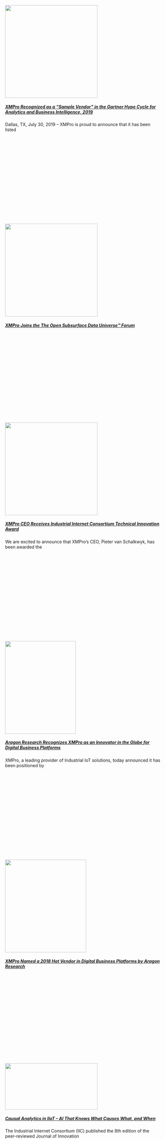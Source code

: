 <div class="large-9 col">
<div id="post-list">
<div class="row large-columns-3 medium-columns- small-columns-1">
<div class="col post-item">
<div class="col-inner">
<div class="box box-text-bottom box-blog-post has-hover">
<div class="box-image">
<div class="image-cover" style="padding-top:56%;">
<a aria-label="XMPro Recognized as a “Sample Vendor” in the Gartner Hype Cycle for Analytics and Business Intelligence, 2019" class="plain" href="https://xmpro.com/xmpro-recognized-as-a-sample-vendor-in-the-gartner-hype-cycle-for-analytics-and-business-intelligence-2019/">
<img height="300" src="https://xmpro.com/wp-content/uploads/2019/07/Gartner-Hype-Cycle-300x300.jpg" width="300"/>
 </a>
</div>
</div>
<div class="box-text text-center">
<div class="box-text-inner blog-post-inner">
<h5 class="post-title is-large">
<a class="plain" href="https://xmpro.com/xmpro-recognized-as-a-sample-vendor-in-the-gartner-hype-cycle-for-analytics-and-business-intelligence-2019/">XMPro Recognized as a “Sample Vendor” in the Gartner Hype Cycle for Analytics and Business Intelligence, 2019</a>
</h5>
<div class="is-divider"></div>
<p class="from_the_blog_excerpt">
Dallas, TX, July 30, 2019 – XMPro is proud to announce that it has been listed </p>
</div>
</div>
</div>
</div>
</div><div class="col post-item">
<div class="col-inner">
<div class="box box-text-bottom box-blog-post has-hover">
<div class="box-image">
<div class="image-cover" style="padding-top:56%;">
<a aria-label="XMPro Joins the The Open Subsurface Data Universe™ Forum" class="plain" href="https://xmpro.com/xmpro-joins-the-the-open-subsurface-data-universe-forum/">
<img height="300" src="https://xmpro.com/wp-content/uploads/2019/07/XMPro-OSDU-2-300x300.jpg" width="300"/>
 </a>
</div>
</div>
<div class="box-text text-center">
<div class="box-text-inner blog-post-inner">
<h5 class="post-title is-large">
<a class="plain" href="https://xmpro.com/xmpro-joins-the-the-open-subsurface-data-universe-forum/">XMPro Joins the The Open Subsurface Data Universe™ Forum</a>
</h5>
<div class="is-divider"></div>
<p class="from_the_blog_excerpt">
</p>
</div>
</div>
</div>
</div>
</div><div class="col post-item">
<div class="col-inner">
<div class="box box-text-bottom box-blog-post has-hover">
<div class="box-image">
<div class="image-cover" style="padding-top:56%;">
<a aria-label="XMPro CEO Receives Industrial Internet Consortium Technical Innovation Award" class="plain" href="https://xmpro.com/xmpro-ceo-receives-industrial-internet-consortium-technical-innovation-award/">
<img height="300" src="https://xmpro.com/wp-content/uploads/2019/02/Pieter-van-Schalkwyk-IIC-Award-300x300.jpg" width="300"/>
 </a>
</div>
</div>
<div class="box-text text-center">
<div class="box-text-inner blog-post-inner">
<h5 class="post-title is-large">
<a class="plain" href="https://xmpro.com/xmpro-ceo-receives-industrial-internet-consortium-technical-innovation-award/">XMPro CEO Receives Industrial Internet Consortium Technical Innovation Award</a>
</h5>
<div class="is-divider"></div>
<p class="from_the_blog_excerpt">
We are excited to announce that XMPro’s CEO, Pieter van Schalkwyk, has been awarded the </p>
</div>
</div>
</div>
</div>
</div><div class="col post-item">
<div class="col-inner">
<div class="box box-text-bottom box-blog-post has-hover">
<div class="box-image">
<div class="image-cover" style="padding-top:56%;">
<a aria-label="Aragon Research Recognizes XMPro as an Innovator in the Globe for Digital Business Platforms" class="plain" href="https://xmpro.com/aragon-research-recognizes-xmpro-as-an-innovator-in-the-globe-for-digital-business-platforms/">
<img height="300" src="https://xmpro.com/wp-content/uploads/2018/08/Screen_Shot_2018-08-13_at_4.01.55_PM_550x825-229x300.png" width="229"/>
 </a>
</div>
</div>
<div class="box-text text-center">
<div class="box-text-inner blog-post-inner">
<h5 class="post-title is-large">
<a class="plain" href="https://xmpro.com/aragon-research-recognizes-xmpro-as-an-innovator-in-the-globe-for-digital-business-platforms/">Aragon Research Recognizes XMPro as an Innovator in the Globe for Digital Business Platforms</a>
</h5>
<div class="is-divider"></div>
<p class="from_the_blog_excerpt">
XMPro, a leading provider of Industrial IoT solutions, today announced it has been positioned by </p>
</div>
</div>
</div>
</div>
</div><div class="col post-item">
<div class="col-inner">
<div class="box box-text-bottom box-blog-post has-hover">
<div class="box-image">
<div class="image-cover" style="padding-top:56%;">
<a aria-label="XMPro Named a 2018 Hot Vendor in Digital Business Platforms by Aragon Research" class="plain" href="https://xmpro.com/xmpro-named-a-2018-hot-vendor-in-digital-business-platforms-by-aragon-research/">
<img height="300" src="https://xmpro.com/wp-content/uploads/2018/07/DBP_Cover_f77504f0-b552-4094-b4bb-bfa9e5c8e4fc_550x825-263x300.png" width="263"/>
 </a>
</div>
</div>
<div class="box-text text-center">
<div class="box-text-inner blog-post-inner">
<h5 class="post-title is-large">
<a class="plain" href="https://xmpro.com/xmpro-named-a-2018-hot-vendor-in-digital-business-platforms-by-aragon-research/">XMPro Named a 2018 Hot Vendor in Digital Business Platforms by Aragon Research</a>
</h5>
<div class="is-divider"></div>
<p class="from_the_blog_excerpt">
</p>
</div>
</div>
</div>
</div>
</div><div class="col post-item">
<div class="col-inner">
<div class="box box-text-bottom box-blog-post has-hover">
<div class="box-image">
<div class="image-cover" style="padding-top:56%;">
<a aria-label="Causal Analytics in IIoT – AI That Knows What Causes What, and When" class="plain" href="https://xmpro.com/causal-analytics-in-iiot-ai-that-knows-what-causes-what-and-when/">
<img height="150" src="https://xmpro.com/wp-content/uploads/2018/06/CausalAnalytics-300x150.png" width="300"/>
 </a>
</div>
</div>
<div class="box-text text-center">
<div class="box-text-inner blog-post-inner">
<h5 class="post-title is-large">
<a class="plain" href="https://xmpro.com/causal-analytics-in-iiot-ai-that-knows-what-causes-what-and-when/">Causal Analytics in IIoT – AI That Knows What Causes What, and When</a>
</h5>
<div class="is-divider"></div>
<p class="from_the_blog_excerpt">
The Industrial Internet Consortium (IIC) published the 8th edition of the peer-reviewed Journal of Innovation </p>
</div>
</div>
</div>
</div>
</div><div class="col post-item">
<div class="col-inner">
<div class="box box-text-bottom box-blog-post has-hover">
<div class="box-image">
<div class="image-cover" style="padding-top:56%;">
<a aria-label="XMPro &amp; Lufthansa Industry Solutions Demo at Hannover Messe" class="plain" href="https://xmpro.com/xmpro-lufthansa-industry-solutions-demo-at-hannover-messe/">
<img height="225" src="https://xmpro.com/wp-content/uploads/2018/04/LufthansaXMPro-2-300x225.jpg" width="300"/>
 </a>
</div>
</div>
<div class="box-text text-center">
<div class="box-text-inner blog-post-inner">
<h5 class="post-title is-large">
<a class="plain" href="https://xmpro.com/xmpro-lufthansa-industry-solutions-demo-at-hannover-messe/">XMPro &amp; Lufthansa Industry Solutions Demo at Hannover Messe</a>
</h5>
<div class="is-divider"></div>
<p class="from_the_blog_excerpt">
We’re excited to be working with Lufthansa Industry Solutions at Hannover Messe this year as </p>
</div>
</div>
</div>
</div>
</div><div class="col post-item">
<div class="col-inner">
<div class="box box-text-bottom box-blog-post has-hover">
<div class="box-image">
<div class="image-cover" style="padding-top:56%;">
<a aria-label="R&amp;D Lab Update: XMPro on Alpine at the Edge" class="plain" href="https://xmpro.com/rd-lab-update-xmpro-on-alpine-at-the-edge/">
<img height="300" src="https://xmpro.com/wp-content/uploads/2018/04/XMPro-Alpine-Edge-225x300.jpg" width="225"/>
 </a>
</div>
</div>
<div class="box-text text-center">
<div class="box-text-inner blog-post-inner">
<h5 class="post-title is-large">
<a class="plain" href="https://xmpro.com/rd-lab-update-xmpro-on-alpine-at-the-edge/">R&amp;D Lab Update: XMPro on Alpine at the Edge</a>
</h5>
<div class="is-divider"></div>
<p class="from_the_blog_excerpt">
Our development team is continually working to improve how our customers deploy IoT in real </p>
</div>
</div>
</div>
</div>
</div><div class="col post-item">
<div class="col-inner">
<div class="box box-text-bottom box-blog-post has-hover">
<div class="box-image">
<div class="image-cover" style="padding-top:56%;">
<a aria-label="XMPro on Stage at International SAP Conference for Utilities 2018" class="plain" href="https://xmpro.com/xmpro-on-stage-at-international-sap-conference-for-utilities-2018/">
<img height="225" src="https://xmpro.com/wp-content/uploads/2018/04/SAPUtilities_2-300x225.jpg" width="300"/>
 </a>
</div>
</div>
<div class="box-text text-center">
<div class="box-text-inner blog-post-inner">
<h5 class="post-title is-large">
<a class="plain" href="https://xmpro.com/xmpro-on-stage-at-international-sap-conference-for-utilities-2018/">XMPro on Stage at International SAP Conference for Utilities 2018</a>
</h5>
<div class="is-divider"></div>
<p class="from_the_blog_excerpt">
</p>
</div>
</div>
</div>
</div>
</div><div class="col post-item">
<div class="col-inner">
<div class="box box-text-bottom box-blog-post has-hover">
<div class="box-image">
<div class="image-cover" style="padding-top:56%;">
<a aria-label="XMPro To Participate in Keynote Panel at International SAP Conference for Utilities 2018" class="plain" href="https://xmpro.com/xmpro-to-participate-in-panel-at-international-sap-conference-for-utilities-2018/">
<img height="210" src="https://xmpro.com/wp-content/uploads/2018/04/990fe80493-300x210.jpg" width="300"/>
 </a>
</div>
</div>
<div class="box-text text-center">
<div class="box-text-inner blog-post-inner">
<h5 class="post-title is-large">
<a class="plain" href="https://xmpro.com/xmpro-to-participate-in-panel-at-international-sap-conference-for-utilities-2018/">XMPro To Participate in Keynote Panel at International SAP Conference for Utilities 2018</a>
</h5>
<div class="is-divider"></div>
<p class="from_the_blog_excerpt">
</p>
</div>
</div>
</div>
</div>
</div><div class="col post-item">
<div class="col-inner">
<div class="box box-text-bottom box-blog-post has-hover">
<div class="box-image">
<div class="image-cover" style="padding-top:56%;">
<a aria-label="XMPro’s CEO To Present At bpmNEXT 2018" class="plain" href="https://xmpro.com/xmpros-ceo-to-present-at-bpmnext-2018/">
<img height="300" src="https://xmpro.com/wp-content/uploads/2018/04/BPMNext-300x300.jpg" width="300"/>
 </a>
</div>
</div>
<div class="box-text text-center">
<div class="box-text-inner blog-post-inner">
<h5 class="post-title is-large">
<a class="plain" href="https://xmpro.com/xmpros-ceo-to-present-at-bpmnext-2018/">XMPro’s CEO To Present At bpmNEXT 2018</a>
</h5>
<div class="is-divider"></div>
<p class="from_the_blog_excerpt">
</p>
</div>
</div>
</div>
</div>
</div><div class="col post-item">
<div class="col-inner">
<div class="box box-text-bottom box-blog-post has-hover">
<div class="box-image">
<div class="image-cover" style="padding-top:56%;">
<a aria-label="Interoperability: The Holy Grail for IIoT" class="plain" href="https://xmpro.com/interoperability-the-holy-grail-for-iiot/">
<img height="150" src="https://xmpro.com/wp-content/uploads/2018/03/Interoperability-Webinar-Twitter-300x150.jpg" width="300"/>
 </a>
</div>
</div>
<div class="box-text text-center">
<div class="box-text-inner blog-post-inner">
<h5 class="post-title is-large">
<a class="plain" href="https://xmpro.com/interoperability-the-holy-grail-for-iiot/">Interoperability: The Holy Grail for IIoT</a>
</h5>
<div class="is-divider"></div>
<p class="from_the_blog_excerpt">
</p>
</div>
</div>
</div>
</div>
</div></div>
<ul class="page-numbers nav-pagination links text-center"><li><a class="prev page-number" href="https://xmpro.com/category/news/page/5/"><i class="icon-angle-left"></i></a></li><li><a class="page-number" href="https://xmpro.com/category/news/page/1/">1</a></li><li><span class="page-number dots">…</span></li><li><a class="page-number" href="https://xmpro.com/category/news/page/3/">3</a></li><li><a class="page-number" href="https://xmpro.com/category/news/page/4/">4</a></li><li><a class="page-number" href="https://xmpro.com/category/news/page/5/">5</a></li><li><span aria-current="page" class="page-number current">6</span></li><li><a class="page-number" href="https://xmpro.com/category/news/page/7/">7</a></li><li><a class="page-number" href="https://xmpro.com/category/news/page/8/">8</a></li><li><a class="page-number" href="https://xmpro.com/category/news/page/9/">9</a></li><li><span class="page-number dots">…</span></li><li><a class="page-number" href="https://xmpro.com/category/news/page/14/">14</a></li><li><a class="next page-number" href="https://xmpro.com/category/news/page/7/"><i class="icon-angle-right"></i></a></li></ul> </div>
</div>